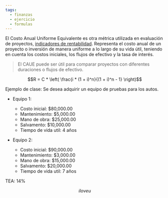 ```yaml
---
tags:
  - finanzas
  - ejercicio
  - formulas
---
```

El Costo Anual Uniforme Equivalente es otra métrica utilizada en evaluación de proyectos, [indicadores de rentabilidad](Finanzas%20-%20Indicadores%20De%20Rentabilidad.md). Representa el costo anual de un proyecto o inversión de manera uniforme a lo largo de su vida útil, teniendo en cuenta los costos iniciales, los flujos de efectivo y la tasa de interés.

> El CAUE puede ser útil para comparar proyectos con diferentes duraciones o flujos de efectivo.

$$R = C * \left( \frac{i * (1 + i)^n}{(1 + i)^n - 1} \right)$$

Ejemplo de clase:
Se desea adquirir un equipo de pruebas para los autos.
- Equipo 1:
	- Costo inicial: $80,000.00
	- Mantenimiento: $5,000.00
	- Mano de obra: $25,000.00
	- Salvamento: $10,000.00
	- Tiempo de vida util: 4 años

- Equipo 2:
	- Costo inicial: $90,000.00
	- Mantenimiento: $3,000.00
	- Mano de obra: $15,000.00
	- Salvamento: $20,000.00
	- Tiempo de vida util: 7 años

TEA: 14%

$$ilove u$$